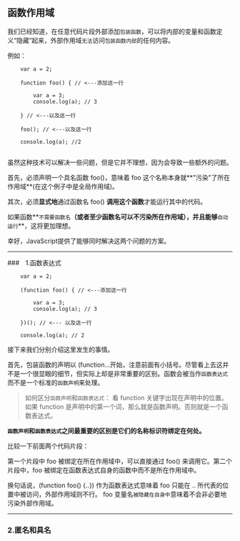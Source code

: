 ## 函数作用域

我们已经知道，在任意代码片段外部添加`包装函数`，可以将内部的变量和函数定义“隐藏”起来，外部作用域`无法`访问`包装函数内部`的任何内容。

例如：

```
	var a = 2;
	
	function foo() { // <---添加这一行
		
		var a = 3;
		console.log(a); // 3
		
	} // <---以及这一行
	
	foo(); // <---以及这一行
	
	console.log(a); //2
	
```

虽然这种技术可以解决一些问题，但是它并不理想，因为会导致一些额外的问题。

首先，必须声明一个具名函数 foo()，意味着 foo 这个名称本身就**"污染"了所在作用域**(在这个例子中是全局作用域)。

其次，必须**显式地**通过函数名 foo() **调用这个函数**才能运行其中的代码。

如果函数**`不需要函数名`**（或者至少函数名可以不污染所在作用域），并且能够**`自动运行`**，这将更加理想。

幸好，JavaScript提供了能够同时解决这两个问题的方案。

------------------------------------------------------

###　1.函数表达式

```
	var a = 2;
	
	(function foo() { // <---添加这一行
		
		var a = 3;
		console.log(a); // 3
		
	})(); // <--- 以及这一行
	
	console.log(a); // 2
```

接下来我们分别介绍这里发生的事情。

首先，包装函数的声明以 (function...开始，注意前面有小括号。尽管看上去这并不是一个很显眼的细节，但实际上却是非常重要的区别。函数会被当作`函数表达式`而不是一个标准的`函数声明`来处理。

> 如何区分`函数声明`和`函数表达式`：
> 看 function 关键字出现在声明中的位置。如果 function 是声明中的第一个词，那么就是函数声明。否则就是一个函数表达式。

**`函数声明`和`函数表达式`之间最重要的区别是它们的名称标识符绑定在何处。**

比较一下前面两个代码片段：

第一个片段中 foo 被绑定在所在作用域中，可以直接通过 foo() 来调用它。第二个片段中，foo 被绑定在函数表达式自身的函数中而不是所在作用域中。

换句话说，(function foo() {..}) 作为函数表达式意味着 foo 只能在 .. 所代表的位置中被访问，外部作用域则不行。 foo 变量名`被隐藏在自身中`意味着不会非必要地污染外部作用域。

----------------------------------------

### 2.匿名和具名



















